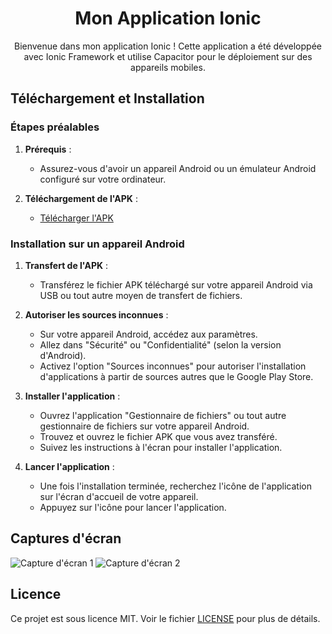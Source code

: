 <!-- Titre de l'Application -->
<h1 align="center">Mon Application Ionic</h1>

<!-- Description de l'Application -->
<p align="center">Bienvenue dans mon application Ionic ! Cette application a été développée avec Ionic Framework et utilise Capacitor pour le déploiement sur des appareils mobiles.</p>

<!-- Téléchargement et Installation -->
## Téléchargement et Installation

### Étapes préalables

1. **Prérequis** :
   - Assurez-vous d'avoir un appareil Android ou un émulateur Android configuré sur votre ordinateur.

2. **Téléchargement de l'APK** :
   - [Télécharger l'APK](https://drive.google.com/file/d/12YJliLa1S5dvbPcwG-O17lkenFx98Vfw/view?usp=drive_link)

### Installation sur un appareil Android

1. **Transfert de l'APK** :
   - Transférez le fichier APK téléchargé sur votre appareil Android via USB ou tout autre moyen de transfert de fichiers.

2. **Autoriser les sources inconnues** :
   - Sur votre appareil Android, accédez aux paramètres.
   - Allez dans "Sécurité" ou "Confidentialité" (selon la version d'Android).
   - Activez l'option "Sources inconnues" pour autoriser l'installation d'applications à partir de sources autres que le Google Play Store.

3. **Installer l'application** :
   - Ouvrez l'application "Gestionnaire de fichiers" ou tout autre gestionnaire de fichiers sur votre appareil Android.
   - Trouvez et ouvrez le fichier APK que vous avez transféré.
   - Suivez les instructions à l'écran pour installer l'application.

4. **Lancer l'application** :
   - Une fois l'installation terminée, recherchez l'icône de l'application sur l'écran d'accueil de votre appareil.
   - Appuyez sur l'icône pour lancer l'application.

<!-- Captures d'écran de l'Application -->
## Captures d'écran

![Capture d'écran 1](screenshot/screenshot1.png)
![Capture d'écran 2](screenshot/screenshot2.png)

<!-- Licence -->
## Licence

Ce projet est sous licence MIT. Voir le fichier [LICENSE](LICENSE) pour plus de détails.
